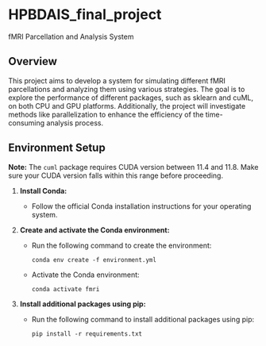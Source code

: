 # HPBDAIS_final_project
fMRI Parcellation and Analysis System

## Overview
This project aims to develop a system for simulating different fMRI parcellations and analyzing them using various strategies. The goal is to explore the performance of different packages, such as sklearn and cuML, on both CPU and GPU platforms. Additionally, the project will investigate methods like parallelization to enhance the efficiency of the time-consuming analysis process.

## Environment Setup
**Note:** The `cuml` package requires CUDA version between 11.4 and 11.8. Make sure your CUDA version falls within this range before proceeding.


1. **Install Conda:**

   - Follow the official Conda installation instructions for your operating system.

2. **Create and activate the Conda environment:**
  
   - Run the following command to create the environment:
     ```
     conda env create -f environment.yml
     ```

   - Activate the Conda environment:
     ```
     conda activate fmri
     ```
3. **Install additional packages using pip:**

   - Run the following command to install additional packages using pip:
     ```
     pip install -r requirements.txt
     ```

